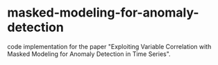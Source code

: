 # masked-modeling-for-anomaly-detection
code implementation for the paper "Exploiting Variable Correlation with Masked Modeling for Anomaly Detection in Time Series".

